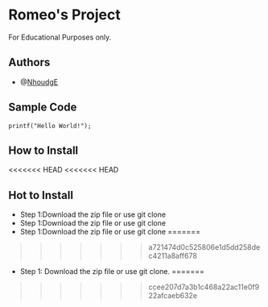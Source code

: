 # Romeo's Project 
For Educational Purposes only.
## Authors
+ @[NhoudgE](https://github.com/NhoudgE/ipt101_romeo.git)
## Sample Code
`printf("Hello World!");`
## How to Install
<<<<<<< HEAD
<<<<<<< HEAD
## Hot to Install
+ Step 1:Download the zip file or use git clone
+ Step 1:Download the zip file or use git clone
+ Step 1:Download the zip file or use git clone
=======
>>>>>>> a721474d0c525806e1d5dd258dec4211a8aff678
+ Step 1: Download the zip file or use git clone.
=======
>>>>>>> ccee207d7a3b1c468a22ac11e0f922afcaeb632e
